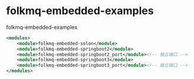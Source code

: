 # folkmq-embedded-examples
folkmq-embedded-examples


```xml
<modules>
    <module>folkmq-embedded-solon</module>
    <module>folkmq-embedded-springboot2</module>
    <module>folkmq-embedded-springboot2_port</module><!-- 独立端口 -->
    <module>folkmq-embedded-springboot3</module>
    <module>folkmq-embedded-springboot3_port</module><!-- 独立端口 -->
</modules>
```
